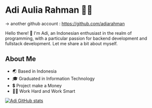 # Adi Aulia Rahman 👨‍💻

-> another github account : https://github.com/adiarahman

Hello there! 👋 I'm Adi, an Indonesian enthusiast in the realm of programming, with a particular passion for backend development and fullstack development. Let me share a bit about myself.

## About Me
- 🌏 Based in Indonesia
- 🎓 Graduated in Information Technology
- 💲 Project make a Money
- 👨‍💻 Work Hard and Work Smart

[![Adi GitHub stats](https://github-readme-stats.vercel.app/api?username=adiarhmn&show_icons=true&theme=transparent)](https://github.com/adiarhmn)

